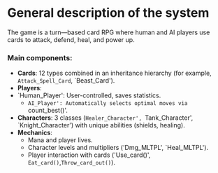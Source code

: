 # General description of the system  
The game is a turn—based card RPG where human and AI players use cards to attack, defend, heal, and power up.  

### Main components:
- **Cards**: 12 types combined in an inheritance hierarchy (for example, `Attack_Spell_Card`, `Beast_Card').  
- **Players**:
- `Human_Player': User-controlled, saves statistics.  
  - `AI_Player': Automatically selects optimal moves via `count_best()'.  
- **Characters**: 3 classes (`Healer_Character', `Tank_Character', `Knight_Character') with unique abilities (shields, healing).  
- **Mechanics**:  
  - Mana and player lives.  
  - Character levels and multipliers ('Dmg_MLTPL', `Heal_MLTPL').  
  - Player interaction with cards ('Use_card()', `Eat_card()`,`Throw_card_out()`).